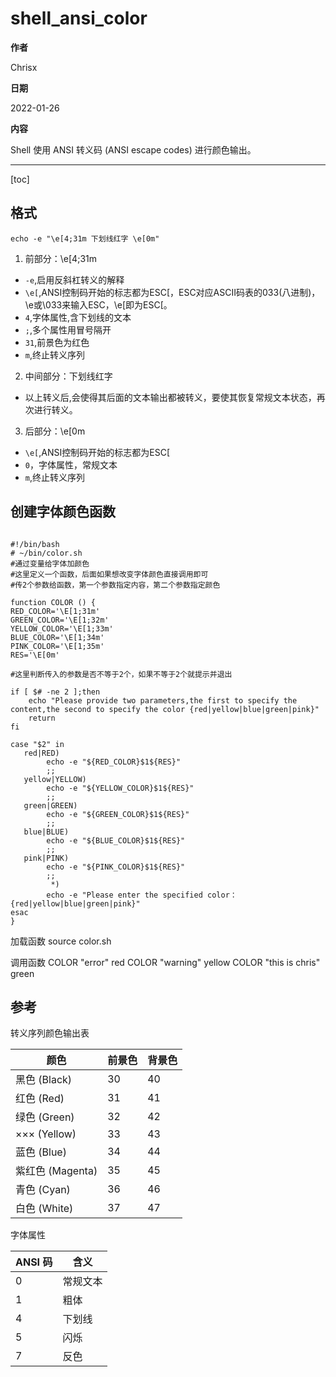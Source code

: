# shell_ansi_color

**作者**

Chrisx

**日期**

2022-01-26

**内容**

Shell 使用 ANSI 转义码 (ANSI escape codes) 进行颜色输出。

----

[toc]

## 格式

```shell
echo -e "\e[4;31m 下划线红字 \e[0m"
```

1. 前部分：\e[4;31m

* `-e`,启用反斜杠转义的解释
* `\e[`,ANSI控制码开始的标志都为ESC[，ESC对应ASCII码表的033(八进制)，\e或\033来输入ESC，\e[即为ESC[。
* `4`,字体属性,含下划线的文本
* `;`,多个属性用冒号隔开
* `31`,前景色为红色
* `m`,终止转义序列

2. 中间部分：下划线红字

* 以上转义后,会使得其后面的文本输出都被转义，要使其恢复常规文本状态，再次进行转义。

3. 后部分：\e[0m

* `\e[`,ANSI控制码开始的标志都为ESC[
* `0`，字体属性，常规文本
* `m`,终止转义序列

## 创建字体颜色函数

```shell

#!/bin/bash
# ~/bin/color.sh
#通过变量给字体加颜色
#这里定义一个函数，后面如果想改变字体颜色直接调用即可
#传2个参数给函数，第一个参数指定内容，第二个参数指定颜色
 
function COLOR () {
RED_COLOR='\E[1;31m'
GREEN_COLOR='\E[1;32m'
YELLOW_COLOR='\E[1;33m'
BLUE_COLOR='\E[1;34m'
PINK_COLOR='\E[1;35m'
RES='\E[0m'

#这里判断传入的参数是否不等于2个，如果不等于2个就提示并退出
 
if [ $# -ne 2 ];then
    echo "Please provide two parameters,the first to specify the content,the second to specify the color {red|yellow|blue|green|pink}" 
    return
fi

case "$2" in 
   red|RED) 
        echo -e "${RED_COLOR}$1${RES}" 
        ;; 
   yellow|YELLOW) 
        echo -e "${YELLOW_COLOR}$1${RES}" 
        ;; 
   green|GREEN) 
        echo -e "${GREEN_COLOR}$1${RES}"
        ;;
   blue|BLUE)
        echo -e "${BLUE_COLOR}$1${RES}"
        ;;
   pink|PINK)
        echo -e "${PINK_COLOR}$1${RES}"
        ;;
         *) 
        echo -e "Please enter the specified color：{red|yellow|blue|green|pink}"
esac
}

```

加载函数
source color.sh

调用函数
COLOR "error" red
COLOR "warning" yellow
COLOR "this is chris" green

## 参考

转义序列颜色输出表

| 颜色             | 前景色 | 背景色 |
| ---------------- | ------ | ------ |
| 黑色 (Black)     | 30     | 40     |
| 红色 (Red)       | 31     | 41     |
| 绿色 (Green)     | 32     | 42     |
| ××× (Yellow)     | 33     | 43     |
| 蓝色 (Blue)      | 34     | 44     |
| 紫红色 (Magenta) | 35     | 45     |
| 青色 (Cyan)      | 36     | 46     |
| 白色 (White)     | 37     | 47     |

字体属性

| ANSI 码 | 含义     |
| ------- | -------- |
| 0       | 常规文本 |
| 1       | 粗体     |
| 4       | 下划线   |
| 5       | 闪烁     |
| 7       | 反色     |
